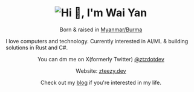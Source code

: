 <!-- Masterhead section -->
<h1 align="center">
  <img src="https://imgur.com/fbnCReX.png" alt="Hi 👋, I'm Wai Yan" />
</h1>
<p align="center">Born & raised in <a href="https://en.wikipedia.org/wiki/Myanmar">Myanmar/Burma</a></p>
I love computers and technology. Currently interested in AI/ML & building solutions in Rust and C#.
<p align="center">You can dm me on X(formerly Twitter) <a href="https://x.com/ztzdotdev">@ztzdotdev</a></p>
<p align="center">Website: <a href="https://zteezy.dev/">zteezy.dev</a></p>
<p align="center">Check out my <a href="https://zteezy.me/">blog</a> if you're interested in my life.</p>





